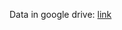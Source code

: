 Data in google drive: [link](https://drive.google.com/drive/u/3/folders/166R31O_zymQkMwbjfsVHnJg-zcXMioEP)
